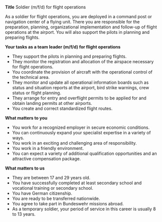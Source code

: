 **Title**
Soldier (m/f/d) for flight operations

As a soldier for flight operations, you are deployed in a command post or navigation center of a flying unit. There you are responsible for the preparation, planning, organizational implementation and follow-up of flight operations at the airport. You will also support the pilots in planning and preparing flights.

**Your tasks as a team leader (m/f/d) for flight operations**

-	They support the pilots in planning and preparing flights.
-	They monitor the registration and allocation of the airspace necessary for flight operations.
-	You coordinate the provision of aircraft with the operational control of the technical area.
-	They monitor and update all operational information boards such as status and situation reports at the airport, bird strike warnings, crew status or flight planning.
-	They arrange for entry and overflight permits to be applied for and obtain landing permits at other airports.
-	You create and correct standardized flight routes.

**What matters to you**

-	You work for a recognized employer in secure economic conditions.
-	You can continuously expand your specialist expertise in a variety of ways.
-	You work in an exciting and challenging area of responsibility.
-	You work in a friendly environment.
-	You can expect a variety of additional qualification opportunities and an attractive compensation package.

**What matters to us**

-	They are between 17 and 29 years old.
-	You have successfully completed at least secondary school and vocational training or secondary school.
-	You have German citizenship.
-	You are ready to be transferred nationwide.
-	You agree to take part in Bundeswehr missions abroad.
-	As a temporary soldier, your period of service in this career is usually 8 to 13 years.

